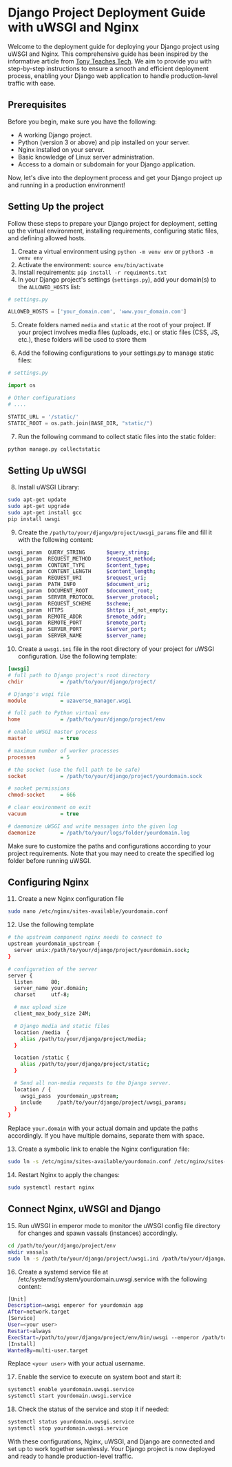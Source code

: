 # Django Project Deployment Guide with uWSGI and Nginx

Welcome to the deployment guide for deploying your Django project using uWSGI and Nginx. This comprehensive guide has been inspired by the informative article from [Tony Teaches Tech](https://tonyteaches.tech/django-nginx-uwsgi-tutorial/). We aim to provide you with step-by-step instructions to ensure a smooth and efficient deployment process, enabling your Django web application to handle production-level traffic with ease.

## Prerequisites

Before you begin, make sure you have the following:

- A working Django project.
- Python (version 3 or above) and pip installed on your server.
- Nginx installed on your server.
- Basic knowledge of Linux server administration.
- Access to a domain or subdomain for your Django application.

Now, let's dive into the deployment process and get your Django project up and running in a production environment!

## Setting Up the project

Follow these steps to prepare your Django project for deployment, setting up the virtual environment, installing requirements, configuring static files, and defining allowed hosts.

1. Create a virtual environment using `python -m venv env` or  `python3 -m venv env`
2. Activate the environment: `source env/bin/activate`
3. Install requirements: `pip install -r requiments.txt`
4. In your Django project's settings (`settings.py`), add your domain(s) to the `ALLOWED_HOSTS` list:

```python
# settings.py

ALLOWED_HOSTS = ['your_domain.com', 'www.your_domain.com']
```

5. Create folders named `media` and `static` at the root of your project. If your project involves media files (uploads, etc.) or static files (CSS, JS, etc.), these folders will be used to store them

6. Add the following configurations to your settings.py to manage static files:

```python
# settings.py

import os

# Other configurations
# ....

STATIC_URL = '/static/'
STATIC_ROOT = os.path.join(BASE_DIR, "static/")
```

7. Run the following command to collect static files into the static folder:

```sh
python manage.py collectstatic
```

## Setting Up uWSGI

8. Install uWSGI Library:

```sh
sudo apt-get update
sudo apt-get upgrade
sudo apt-get install gcc
pip install uwsgi
```

9. Create the `/path/to/your/django/project/uwsgi_params` file and fill it with the following content:

```sh
uwsgi_param  QUERY_STRING       $query_string;
uwsgi_param  REQUEST_METHOD     $request_method;
uwsgi_param  CONTENT_TYPE       $content_type;
uwsgi_param  CONTENT_LENGTH     $content_length;
uwsgi_param  REQUEST_URI        $request_uri;
uwsgi_param  PATH_INFO          $document_uri;
uwsgi_param  DOCUMENT_ROOT      $document_root;
uwsgi_param  SERVER_PROTOCOL    $server_protocol;
uwsgi_param  REQUEST_SCHEME     $scheme;
uwsgi_param  HTTPS              $https if_not_empty;
uwsgi_param  REMOTE_ADDR        $remote_addr;
uwsgi_param  REMOTE_PORT        $remote_port;
uwsgi_param  SERVER_PORT        $server_port;
uwsgi_param  SERVER_NAME        $server_name;
```

10. Create a `uwsgi.ini` file in the root directory of your project for uWSGI configuration. Use the following template:

```ini
[uwsgi]
# full path to Django project's root directory
chdir            = /path/to/your/django/project/

# Django's wsgi file
module           = uzaverse_manager.wsgi

# full path to Python virtual env
home             = /path/to/your/django/project/env

# enable uWSGI master process
master           = true

# maximum number of worker processes
processes        = 5

# the socket (use the full path to be safe)
socket           = /path/to/your/django/project/yourdomain.sock

# socket permissions
chmod-socket     = 666

# clear environment on exit
vacuum           = true

# daemonize uWSGI and write messages into the given log
daemonize        = /path/to/your/logs/folder/yourdomain.log
```

Make sure to customize the paths and configurations according to your project requirements. Note that you may need to create the specified log folder before running uWSGI.

## Configuring Nginx

11. Create a new Nginx configuration file

```sh
sudo nano /etc/nginx/sites-available/yourdomain.conf
```

12. Use the following template

```sh
# the upstream component nginx needs to connect to
upstream yourdomain_upstream {
  server unix:/path/to/your/django/project/yourdomain.sock;
}

# configuration of the server
server {
  listen      80;
  server_name your.domain;
  charset     utf-8;

  # max upload size
  client_max_body_size 24M;

  # Django media and static files
  location /media  {
    alias /path/to/your/django/project/media;
  }

  location /static {
    alias /path/to/your/django/project/static;
  }

  # Send all non-media requests to the Django server.
  location / {
    uwsgi_pass  yourdomain_upstream;
    include     /path/to/your/django/project/uwsgi_params;
  }
}
```
Replace `your.domain` with your actual domain and update the paths accordingly. If you have multiple domains, separate them with space.

13. Create a symbolic link to enable the Nginx configuration file:

```sh
sudo ln -s /etc/nginx/sites-available/yourdomain.conf /etc/nginx/sites-enabled/
```

14. Restart Nginx to apply the changes:

```sh
sudo systemctl restart nginx
```

## Connect Nginx, uWSGI and Django

15. Run uWSGI in emperor mode to monitor the uWSGI config file directory for changes and spawn vassals (instances) accordingly.

```sh
cd /path/to/your/django/project/env
mkdir vassals
sudo ln -s /path/to/your/django/project/uwsgi.ini /path/to/your/django/project/env/vassals/
```

16. Create a systemd service file at /etc/systemd/system/yourdomain.uwsgi.service with the following content:

```sh
[Unit]
Description=uwsgi emperor for yourdomain app
After=network.target
[Service]
User=<your user>
Restart=always
ExecStart=/path/to/your/django/project/env/bin/uwsgi --emperor /path/to/your/django/project/env/vassals --uid www-data --gid www-data
[Install]
WantedBy=multi-user.target
```
Replace `<your user>` with your actual username.

17. Enable the service to execute on system boot and start it:

```sh
systemctl enable yourdomain.uwsgi.service
systemctl start yourdomain.uwsgi.service
```

18. Check the status of the service and stop it if needed:

```sh
systemctl status yourdomain.uwsgi.service
systemctl stop yourdomain.uwsgi.service
```

With these configurations, Nginx, uWSGI, and Django are connected and set up to work together seamlessly. Your Django project is now deployed and ready to handle production-level traffic.

